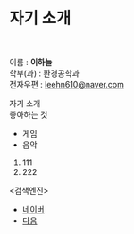 <!-- HTML 문서 기본 구조 -->
<!DOCTYPE html>
<HTML>
<HEAD>
  <title>웹 프로그래밍</title>
</HEAD>
<BODY>
  <h1>자기 소개</h1><br>
  
  이름 : <b><span style="font_family:맑은고익;">이하늘</span></b><br>
  학부(과) : 환경공학과<br>
  전자우편 : leehn610@naver.com<br>
  <p>
  자기&nbsp;소개<br>
  좋아하는 것<br>
  <ul><li>게임</li>
      <li>음악</li>
  </ul>
  <ol><li>111</li>
      <li>222</li>
  </ol>
  
  <검색엔진><br>
  <ul><li><a href="https://www.naver.com">네이버</a></li>
      <li><a href="https://www.daum.net">다음</a></li>
  </ul>
</BODY>
</HTML>
